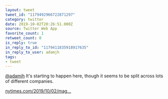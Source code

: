 ```yaml
---
layout: tweet
tweet_id: "1179492966722871297"
category: twitter
date: 2019-10-02T20:26:51.000Z
source: Twitter Web App
favorite_count: 1
retweet_count: 0
is_reply: true
in_reply_to_id: "1179411835918917635"
in_reply_to_user: adamjh
tags:
- tweet
---
```


[@adamjh](https://twitter.com/@adamjh) It's starting to happen here, though it seems to be split across lots of different companies. 

[nytimes.com/2019/10/02/mag…](https://www.nytimes.com/2019/10/02/magazine/ice-surveillance-deportation.html)
